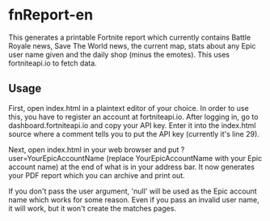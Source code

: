 # fnReport-en
This generates a printable Fortnite report which currently contains Battle Royale news, Save The World news, the current map, stats about any Epic user name given and the daily shop (minus the emotes).
This uses fortniteapi.io to fetch data.

## Usage
First, open index.html in a plaintext editor of your choice. In order to use this, you have to register an account at fortniteapi.io. After logging in, go to dashboard.fortniteapi.io and copy your API key. Enter it into the index.html source where a comment tells you to put the API key (currently it's line 29).

Next, open index.html in your web browser and put ?user=YourEpicAccountName (replace YourEpicAccountName with your Epic account name) at the end of what is in your address bar. It now generates your PDF report which you can archive and print out.

If you don't pass the user argument, 'null' will be used as the Epic account name which works for some reason. Even if you pass an invalid user name, it will work, but it won't create the matches pages.
